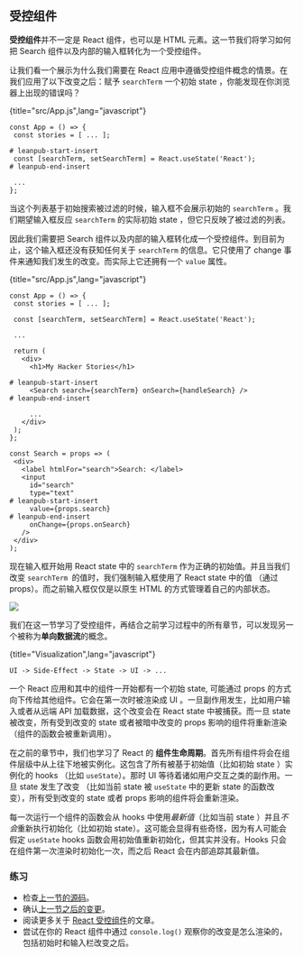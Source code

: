 ## 受控组件

**受控组件**并不一定是 React 组件，也可以是 HTML 元素。这一节我们将学习如何把 Search 组件以及内部的输入框转化为一个受控组件。

让我们看一个展示为什么我们需要在 React 应用中遵循受控组件概念的情景。在我们应用了以下改变之后：赋予 `searchTerm` 一个初始 state ，你能发现在你浏览器上出现的错误吗？

{title="src/App.js",lang="javascript"}

~~~~~~~
const App = () => {
 const stories = [ ... ];

# leanpub-start-insert
 const [searchTerm, setSearchTerm] = React.useState('React');
# leanpub-end-insert

 ...
};
~~~~~~~

当这个列表基于初始搜索被过滤的时候，输入框不会展示初始的 `searchTerm` 。我们期望输入框反应 `searchTerm` 的实际初始 state ，但它只反映了被过滤的列表。

因此我们需要把 Search 组件以及内部的输入框转化成一个受控组件。到目前为止，这个输入框还没有获知任何关于 `searchTerm` 的信息。它只使用了 change 事件来通知我们发生的改变。而实际上它还拥有一个 `value` 属性。

{title="src/App.js",lang="javascript"}

~~~~~~~
const App = () => {
 const stories = [ ... ];

 const [searchTerm, setSearchTerm] = React.useState('React');

 ...

 return (
   <div>
     <h1>My Hacker Stories</h1>

# leanpub-start-insert
     <Search search={searchTerm} onSearch={handleSearch} />
# leanpub-end-insert

     ...
   </div>
 );
};

const Search = props => (
 <div>
   <label htmlFor="search">Search: </label>
   <input
     id="search"
     type="text"
# leanpub-start-insert
     value={props.search}
# leanpub-end-insert
     onChange={props.onSearch}
   />
 </div>
);
~~~~~~~

现在输入框开始用 React state 中的 `searchTerm` 作为正确的初始值。并且当我们改变 `searchTerm ​` 的值时，我们强制输入框使用了 React state 中的值 （通过 props）。而之前输入框仅仅是以原生 HTML 的方式管理着自己的内部状态。

![](images/controlled-component.png)

我们在这一节学习了受控组件，再结合之前学习过程中的所有章节，可以发现另一个被称为**单向数据流**的概念。

{title="Visualization",lang="javascript"}

~~~~~~~
UI -> Side-Effect -> State -> UI -> ...
~~~~~~~

一个 React 应用和其中的组件一开始都有一个初始 state, 可能通过 props 的方式向下传给其他组件。它会在第一次时被渲染成 UI 。一旦副作用发生，比如用户输入或者从远端 API 加载数据，这个改变会在 React state 中被捕获。而一旦 state 被改变，所有受到改变的 state 或者被暗中改变的 props 影响的组件将重新渲染（组件的函数会被重新调用）。

在之前的章节中，我们也学习了 React 的 **组件生命周期**。首先所有组件将会在组件层级中从上往下地被实例化。这包含了所有被基于初始值（比如初始 state ）实例化的 hooks （比如 `useState`）。那时 UI 等待着诸如用户交互之类的副作用。一旦 state 发生了改变 （比如当前 state 被 `useState` 中的更新 state 的函数改变），所有受到改变的 state 或者 props 影响的组件将会重新渲染。

每一次运行一个组件的函数会从 hooks 中使用*最新值*（比如当前 state ）并且*不会*重新执行初始化（比如初始 state）。这可能会显得有些奇怪，因为有人可能会假定 `useState` hooks 函数会用初始值重新初始化，但其实并没有。Hooks 只会在组件第一次渲染时初始化一次，而之后 React 会在内部追踪其最新值。

### 练习

* 检查[上一节的源码](https://codesandbox.io/s/github/the-road-to-learn-react/hacker-stories/tree/hs/React-Controlled-Components)。
* 确认[上一节之后的变更](https://github.com/the-road-to-learn-react/hacker-stories/compare/hs/Lifting-State-in-React...hs/React-Controlled-Components?expand=1)。
* 阅读更多关于 [React 受控组件](https://www.robinwieruch.de/react-controlled-components/)的文章。
* 尝试在你的 React 组件中通过 `console.log()` 观察你的改变是怎么渲染的，包括初始时和输入栏改变之后。
